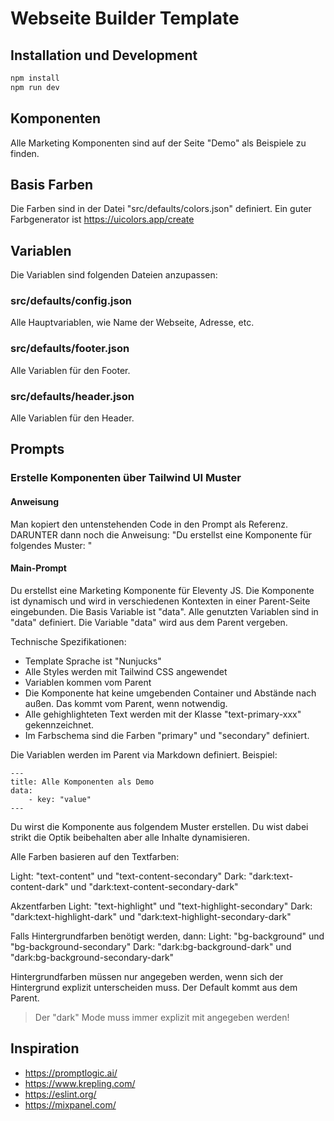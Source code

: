 # Webseite Builder Template

## Installation und Development

```bash
npm install
npm run dev
```

## Komponenten

Alle Marketing Komponenten sind auf der Seite "Demo" als Beispiele zu finden.

## Basis Farben

Die Farben sind in der Datei "src/defaults/colors.json" definiert.
Ein guter Farbgenerator ist https://uicolors.app/create

## Variablen

Die Variablen sind folgenden Dateien anzupassen:

### src/defaults/config.json

Alle Hauptvariablen, wie Name der Webseite, Adresse, etc.

### src/defaults/footer.json

Alle Variablen für den Footer.

### src/defaults/header.json

Alle Variablen für den Header.

## Prompts

### Erstelle Komponenten über Tailwind UI Muster

#### Anweisung

Man kopiert den untenstehenden Code in den Prompt als Referenz.
DARUNTER dann noch die Anweisung:
"Du erstellst eine Komponente für folgendes Muster: <muster-code-von-tailwind-ui>"

#### Main-Prompt

Du erstellst eine Marketing Komponente für Eleventy JS.
Die Komponente ist dynamisch und wird in verschiedenen Kontexten in einer Parent-Seite eingebunden. Die Basis Variable ist "data". Alle genutzten Variablen sind in "data" definiert.
Die Variable "data" wird aus dem Parent vergeben.

Technische Spezifikationen:

- Template Sprache ist "Nunjucks"
- Alle Styles werden mit Tailwind CSS angewendet
- Variablen kommen vom Parent
- Die Komponente hat keine umgebenden Container und Abstände nach außen. Das kommt vom Parent, wenn notwendig.
- Alle gehighlighteten Text werden mit der Klasse "text-primary-xxx" gekennzeichnet.
- Im Farbschema sind die Farben "primary" und "secondary" definiert.

Die Variablen werden im Parent via Markdown definiert.
Beispiel:

```
---
title: Alle Komponenten als Demo
data:
    - key: "value"
---
```

Du wirst die Komponente aus folgendem Muster erstellen.
Du wist dabei strikt die Optik beibehalten aber alle Inhalte dynamisieren.

Alle Farben basieren auf den Textfarben:

Light: "text-content" und "text-content-secondary"
Dark: "dark:text-content-dark" und "dark:text-content-secondary-dark"

Akzentfarben
Light: "text-highlight" und "text-highlight-secondary"
Dark: "dark:text-highlight-dark" und "dark:text-highlight-secondary-dark"

Falls Hintergrundfarben benötigt werden, dann:
Light: "bg-background" und "bg-background-secondary"
Dark: "dark:bg-background-dark" und "dark:bg-background-secondary-dark"

Hintergrundfarben müssen nur angegeben werden, wenn sich der Hintergrund explizit unterscheiden muss.
Der Default kommt aus dem Parent.

> Der "dark" Mode muss immer explizit mit angegeben werden!



## Inspiration

- https://promptlogic.ai/
- https://www.krepling.com/
- https://eslint.org/
- https://mixpanel.com/

